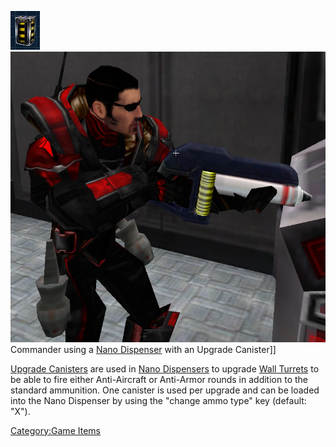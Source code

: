 ![Image:UpgradeCanister.png](images/UpgradeCanister.png "fig:Image:UpgradeCanister.png")
![](images/UpgradeCanisterNano.jpg "fig:UpgradeCanisterNano.jpg") Commander
using a [Nano Dispenser](Nano_Dispenser "wikilink") with an Upgrade
Canister\]\]

[Upgrade Canisters](Upgrade_Canister "wikilink") are used in [Nano
Dispensers](Nano_Dispenser "wikilink") to upgrade [Wall
Turrets](Wall_Turrets "wikilink") to be able to fire either
Anti-Aircraft or Anti-Armor rounds in addition to the standard
ammunition. One canister is used per upgrade and can be loaded into the
Nano Dispenser by using the "change ammo type" key (default: "X").

[Category:Game Items](Category:Game_Items "wikilink")
